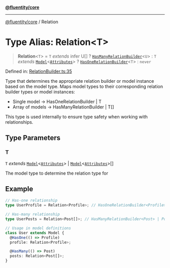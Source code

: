 [**@fluentity/core**](../README.md)

***

[@fluentity/core](../globals.md) / Relation

# Type Alias: Relation\<T\>

> **Relation**\<`T`\> = `T` *extends* infer U[] ? [`HasManyRelationBuilder`](../classes/HasManyRelationBuilder.md)\<`U`\> : `T` *extends* [`Model`](../classes/Model.md)\<[`Attributes`](../interfaces/Attributes.md)\> ? [`HasOneRelationBuilder`](../classes/HasOneRelationBuilder.md)\<`T`\> : `never`

Defined in: [RelationBuilder.ts:35](https://github.com/cedricpierre/fluentity-core/blob/26f05b6b1157becd5e413d332a8cbeb24afb2c36/src/RelationBuilder.ts#L35)

Type that determines the appropriate relation builder or model instance based on the model type.
Maps model types to their corresponding relation builder types or model instances:
- Single model -> HasOneRelationBuilder<T> | T
- Array of models -> HasManyRelationBuilder<T> | T[]

This type is used internally to ensure type safety when working with relationships.

## Type Parameters

### T

`T` *extends* [`Model`](../classes/Model.md)\<[`Attributes`](../interfaces/Attributes.md)\> \| [`Model`](../classes/Model.md)\<[`Attributes`](../interfaces/Attributes.md)\>[]

The model type to determine the relation type for

## Example

```typescript
// Has-one relationship
type UserProfile = Relation<Profile>; // HasOneRelationBuilder<Profile> | Profile

// Has-many relationship
type UserPosts = Relation<Post[]>; // HasManyRelationBuilder<Post> | Post[]

// Usage in model definitions
class User extends Model {
  @HasOne(() => Profile)
  profile: Relation<Profile>;

  @HasMany(() => Post)
  posts: Relation<Post[]>;
}
```
